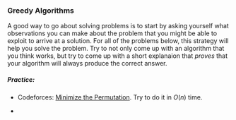 ### Greedy Algorithms

A good way to go about solving problems is to start by asking yourself what observations you can make about the problem that you might be able to exploit to arrive at a solution. For all of the problems below, this strategy will help you solve the problem. Try to not only come up with an algorithm that you think works, but try to come up with a short explanaion that *proves* that your algorithm will always produce the correct answer.

##### Practice:

- Codeforces: [Minimize the Permutation](https://codeforces.com/problemset/problem/1256/B). Try to do it in $O(n)$ time.

- 